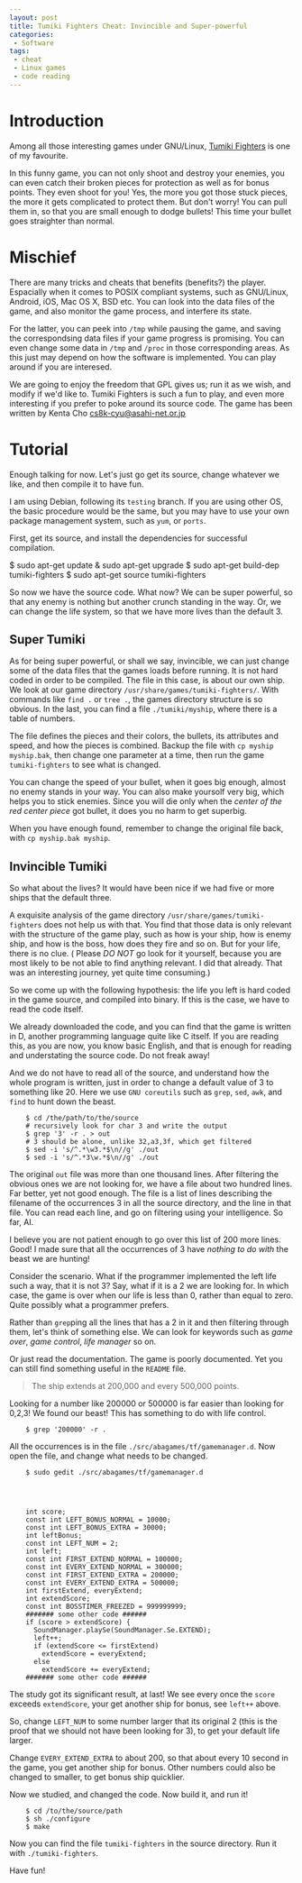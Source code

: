 ```yaml
---
layout: post
title: Tumiki Fighters Cheat: Invincible and Super-powerful
categories:
 - Software
tags:
 - cheat
 - Linux games
 - code reading
---
```



Introduction
============

Among all those interesting games under GNU/Linux, [Tumiki Fighters](http://www.asahi-net.or.jp/~cs8k-cyu/windows/tf_e.html) is one of my favourite.

In this funny game, you can not only shoot and destroy your enemies, you can even catch their broken pieces for protection as well as for bonus points. They even shoot for you! Yes, the more you got those stuck pieces, the more it gets complicated to protect them. But don't worry! You can pull them in, so that you are small enough to dodge bullets! This time your bullet goes straighter than normal.


Mischief
========

There are many tricks and cheats that benefits (benefits?) the player. Espacially when it comes to POSIX compliant systems, such as GNU/Linux, Android, iOS, Mac OS X, BSD etc. You can look into the data files of the game, and also monitor the game process, and interfere its state.

For the latter, you can peek into `/tmp` while pausing the game, and saving the correspondsing data files if your game progress is promising. You can even change some data in `/tmp` and `/proc` in those corresponding areas. As this just may depend on how the software is implemented. You can play around if you are interesed.

We are going to enjoy the freedom that GPL gives us; run it as we wish, and modify if we'd like to. Tumiki Fighters is such a fun to play, and even more interesting if you prefer to poke around its source code. The game has been written by Kenta Cho <cs8k-cyu@asahi-net.or.jp>

Tutorial
========

Enough talking for now. Let's just go get its source, change whatever we like, and then compile it to have fun.

I am using Debian, following its `testing` branch. If you are using other OS, the basic procedure would be the same, but you may have to use your own package management system, such as `yum`, or `ports`.

First, get its source, and install the dependencies for successful compilation.

  $ sudo apt-get update & sudo apt-get upgrade
  $ sudo apt-get build-dep tumiki-fighters
  $ sudo apt-get source tumiki-fighters


So now we have the source code. What now? We can be super powerful, so that any enemy is nothing but another crunch standing in the way. Or, we can change the life system, so that we have more lives than the default 3.


Super Tumiki
------------

As for being super powerful, or shall we say, invincible, we can just change some of the data files that the games loads before running. It is not hard coded in order to be compiled. The file in this case, is about our own ship. We look at our game directory `/usr/share/games/tumiki-fighters/`. With commands like `find .` or `tree .`, the games directory structure is so obvious. In the last, you can find a file `./tumiki/myship`, where there is a table of numbers.

The file defines the pieces and their colors, the bullets, its attributes and speed, and how the pieces is combined. Backup the file with `cp myship myship.bak`, then change one parameter at a time, then run the game `tumiki-fighters` to see what is changed.

You can change the speed of your bullet, when it goes big enough, almost no enemy stands in your way. You can also make yoursolf very big, which helps you to stick enemies. Since you will die only when the *center of the red center piece* got bullet, it does you no harm to get superbig.

When you have enough found, remember to change the original file back, with `cp myship.bak myship`.


Invincible Tumiki
-----------------

So what about the lives? It would have been nice if we had five or more ships that the default three.

A exquisite analysis of the game directory `/usr/share/games/tumiki-fighters` does not help us with that. You find that those data is only relevant with the structure of the game play, such as how is your ship, how is enemy ship, and how is the boss, how does they fire and so on. But for your life, there is no clue. ( Please *DO NOT* go look for it yourself, because you are most likely to be not able to find anything relevant. I did that already. That was an interesting journey, yet quite time consuming.)

So we come up with the following hypothesis: the life you left is hard coded in the game source, and compiled into binary. If this is the case, we have to read the code itself.

We already downloaded the code, and you can find that the game is written in D, another programming language quite like C itself. If you are reading this, as you are now, you know basic English, and that is enough for reading and understating the source code. Do not freak away!

And we do not have to read all of the source, and understand how the whole program is written, just in order to change a default value of 3 to something like 20. Here we use `GNU coreutils` such as `grep`, `sed`, `awk`, and `find` to hunt down the beast.

        $ cd /the/path/to/the/source
        # recursively look for char 3 and write the output
        $ grep '3' -r . > out
        # 3 should be alone, unlike 32,a3,3f, which get filtered
        $ sed -i 's/^.*\w3.*$\n//g' ./out 
        $ sed -i 's/^.*3\w.*$\n//g' ./out 

The original `out` file was more than one thousand lines. After filtering the obvious ones we are not looking for, we have a file about two hundred lines. Far better, yet not good enough. The file is a list of lines describing the filename of the occurrences 3 in all the source directory, and the line in that file. You can read each line, and go on filtering using your intelligence. So far, AI.

I believe you are not patient enough to go over this list of 200 more lines. Good! I made sure that all the occurrences of 3 have *nothing to do with* the beast we are hunting!

Consider the scenario. What if the programmer implemented the left life such a way, that it is not 3? Say, what if it is a 2 we are looking for. In which case, the game is over when our life is less than 0, rather than equal to zero. Quite possibly what a programmer prefers. 

Rather than `grep`ping all the lines that has a 2 in it and then filtering through them, let's think of something else. We can look for keywords such as _game over_, _game control_, _life manager_ so on.

Or just read the documentation. The game is poorly documented. Yet you can still find something useful in the `README` file.

  > The ship extends at 200,000 and every 500,000 points.

Looking for a number like 200000 or 500000 is far easier than looking for 0,2,3! We found our beast! This has something to do with life control.

        $ grep '200000' -r .

All the occurrences is in the file `./src/abagames/tf/gamemanager.d`.
Now open the file, and change what needs to be changed.

        $ sudo gedit ./src/abagames/tf/gamemanager.d




        int score;
        const int LEFT_BONUS_NORMAL = 10000;
        const int LEFT_BONUS_EXTRA = 30000;
        int leftBonus;
        const int LEFT_NUM = 2;
        int left;
        const int FIRST_EXTEND_NORMAL = 100000;
        const int EVERY_EXTEND_NORMAL = 300000;
        const int FIRST_EXTEND_EXTRA = 200000;
        const int EVERY_EXTEND_EXTRA = 500000;
        int firstExtend, everyExtend;
        int extendScore;
        const int BOSSTIMER_FREEZED = 999999999;
        ####### some other code ######
        if (score > extendScore) {
          SoundManager.playSe(SoundManager.Se.EXTEND);
          left++;
          if (extendScore <= firstExtend)
            extendScore = everyExtend;
          else 
            extendScore += everyExtend;
        ####### some other code ######
 
The study got its significant result, at last! We see every once the `score` exceeds `extendScore`, your get another ship for bonus, see `left++` above.

So, change `LEFT_NUM` to some number larger that its original 2 (this is the proof that we should not have been looking for 3), to get your default life larger.

Change `EVERY_EXTEND_EXTRA` to about 200, so that about every 10 second in the game, you get another ship for bonus. Other numbers could also be changed to smaller, to get bonus ship quicklier.
 
Now we studied, and changed the code. Now build it, and run it!
 
        $ cd /to/the/source/path
        $ sh ./configure
        $ make

Now you can find the file `tumiki-fighters` in the source directory. Run it with `./tumiki-fighters`.

Have fun!
